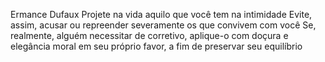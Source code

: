 Ermance Dufaux
Projete na vida aquilo que você tem na intimidade Evite, assim, acusar ou repreender severamente os que convivem com você Se, realmente, alguém necessitar de corretivo, aplique-o com doçura e elegância moral em seu próprio favor, a fim de preservar seu equilíbrio
